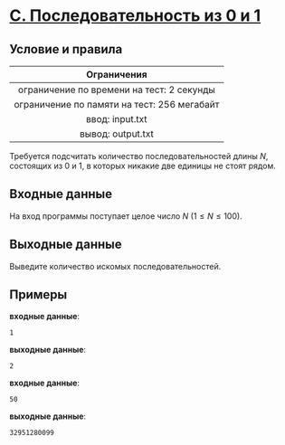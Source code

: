 # [C. Последовательность из 0 и 1](C.java)

## Условие и правила

| Ограничения                                   |
|:---------------------------------------------:|
| ограничение по времени на тест: 2 секунды     |
| ограничение по памяти на тест: 256 мегабайт   |
| ввод: input.txt                               |
| вывод: output.txt                             |

Требуется подсчитать количество последовательностей длины $N$, состоящих из $0$ и $1$, в которых никакие две единицы не стоят рядом.

## Входные данные

На вход программы поступает целое число $N$ $(1 \leqslant N \leqslant 100)$.

## Выходные данные

Выведите количество искомых последовательностей.

## Примеры

**входные данные**:

```text
1
```

**выходные данные**:

```text
2
```

**входные данные**:

```text
50
```

**выходные данные**:

```text
32951280099
```
